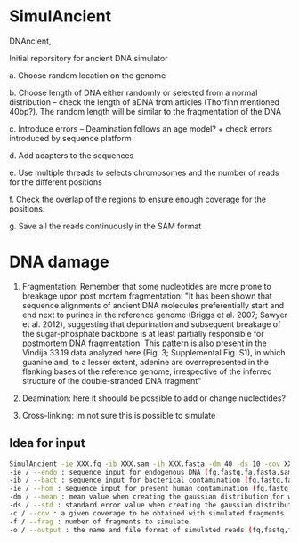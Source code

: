 # SimulAncient
DNAncient,

Initial reporsitory for ancient DNA simulator

a.	Choose random location on the genome 

b.	Choose length of DNA either randomly or selected from a normal distribution – check the length of aDNA from articles (Thorfinn mentioned 40bp?). The random length will be similar to the fragmentation of the DNA

c.	Introduce errors – Deamination follows an age model? + check errors introduced by sequence platform

d.	Add adapters to the sequences

e.	Use multiple threads to selects chromosomes and the number of reads for the different positions

f.	Check the overlap of the regions to ensure enough coverage for the positions.

g.	Save all the reads continuously in the SAM format

# DNA damage 
1) Fragmentation: Remember that some nucleotides are more prone to breakage upon post mortem fragmentation: "It has been shown that sequence alignments of ancient DNA molecules preferentially start and end next to purines in the reference genome (Briggs et al. 2007; Sawyer et al. 2012), suggesting that
depurination and subsequent breakage of the sugar-phosphate backbone is at least partially responsible for postmortem DNA fragmentation. This pattern is also present in the Vindija 33.19 data analyzed here (Fig. 3; Supplemental Fig. S1), in which guanine and, to a lesser extent, adenine are overrepresented in the flanking bases of the reference genome, irrespective of the inferred structure of the double-stranded DNA fragment"

2) Deamination: here it shoould be possible to add or change nucleotides?

3) Cross-linking: im not sure this is possible to simulate
## Idea for input
~~~bash
SimulAncient -ie XXX.fq -ib XXX.sam -ih XXX.fasta -dm 40 -ds 10 -cov XXX -f XXX -o XXX.fa
-ie / --endo : sequence input for endogenous DNA (fq,fastq,fa,fasta,sam,bam,cram,VCF)
-ib / --bact : sequence input for bacterical contamination (fq,fastq,fa,fasta,sam,bam,cram,VCF)
-ie / --hom : sequence input for present human contamination (fq,fastq,fa,fasta,sam,bam,cram,VCF)
-dm / --mean : mean value when creating the gaussian distribution for which the fragment sizes are collected (default == 40)
-ds / --std : standard error value when creating the gaussian distribution for which the fragment sizes are collected (default == 10)
-c / --cov : a given coverage to be obtained with simulated fragments
-f / --frag : number of fragments to simulate
-o / --output : the name and file format of simulated reads (fq,fastq,fa,fasta,sam,bam,cram,VCF).
~~~
